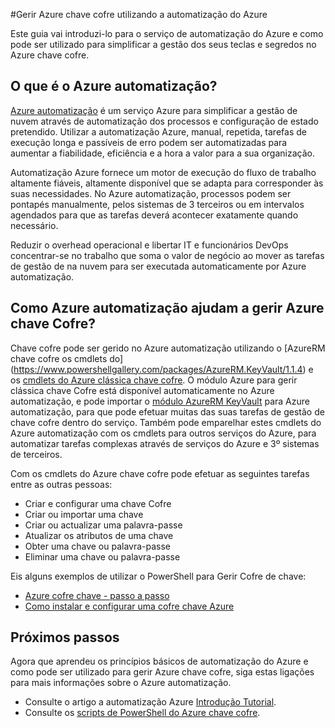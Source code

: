 <properties
    pageTitle="Gerir Azure chave cofre utilizando a automatização Azure | Microsoft Azure"
    description="Saiba mais sobre como o serviço de automatização do Azure pode ser utilizado para gerir Azure chave cofre."
    services="Key-Vault, automation"
    documentationCenter=""
    authors="mgoedtel"
    manager="jwhit"
    editor=""/>

<tags
    ms.service="key-vault"
    ms.workload="identity"
    ms.tgt_pltfrm="na"
    ms.devlang="na"
    ms.topic="article"
    ms.date="07/29/2016"
    ms.author="magoedte;csand"/>

#<a name="managing-azure-key-vault-using-azure-automation"></a>Gerir Azure chave cofre utilizando a automatização do Azure

Este guia vai introduzi-lo para o serviço de automatização do Azure e como pode ser utilizado para simplificar a gestão dos seus teclas e segredos no Azure chave cofre.

## <a name="what-is-azure-automation"></a>O que é o Azure automatização?

[Azure automatização](../automation/automation-intro.md) é um serviço Azure para simplificar a gestão de nuvem através de automatização dos processos e configuração de estado pretendido. Utilizar a automatização Azure, manual, repetida, tarefas de execução longa e passíveis de erro podem ser automatizadas para aumentar a fiabilidade, eficiência e a hora a valor para a sua organização.

Automatização Azure fornece um motor de execução do fluxo de trabalho altamente fiáveis, altamente disponível que se adapta para corresponder às suas necessidades. No Azure automatização, processos podem ser pontapés manualmente, pelos sistemas de 3 terceiros ou em intervalos agendados para que as tarefas deverá acontecer exatamente quando necessário.

Reduzir o overhead operacional e libertar IT e funcionários DevOps concentrar-se no trabalho que soma o valor de negócio ao mover as tarefas de gestão de na nuvem para ser executada automaticamente por Azure automatização.


## <a name="how-can-azure-automation-help-manage-azure-key-vault"></a>Como Azure automatização ajudam a gerir Azure chave Cofre?

Chave cofre pode ser gerido no Azure automatização utilizando o [AzureRM chave cofre os cmdlets do] (https://www.powershellgallery.com/packages/AzureRM.KeyVault/1.1.4) e os [cmdlets do Azure clássica chave cofre](https://msdn.microsoft.com/library/azure/dn868052.aspx). O módulo Azure para gerir clássica chave Cofre está disponível automaticamente no Azure automatização, e pode importar o [módulo AzureRM KeyVault](https://www.powershellgallery.com/packages/AzureRM.KeyVault/1.1.4) para Azure automatização, para que pode efetuar muitas das suas tarefas de gestão de chave cofre dentro do serviço. Também pode emparelhar estes cmdlets do Azure automatização com os cmdlets para outros serviços do Azure, para automatizar tarefas complexas através de serviços do Azure e 3º sistemas de terceiros.

Com os cmdlets do Azure chave cofre pode efetuar as seguintes tarefas entre as outras pessoas: 

- Criar e configurar uma chave Cofre
- Criar ou importar uma chave
- Criar ou actualizar uma palavra-passe
- Atualizar os atributos de uma chave
- Obter uma chave ou palavra-passe
- Eliminar uma chave ou palavra-passe

Eis alguns exemplos de utilizar o PowerShell para Gerir Cofre de chave:  

* [Azure cofre chave - passo a passo](https://blogs.technet.microsoft.com/kv/2015/06/02/azure-key-vault-step-by-step)
* [Como instalar e configurar uma cofre chave Azure](https://www.simple-talk.com/cloud/platform-as-a-service/setting-up-and-configuring-an-azure-key-vault)


## <a name="next-steps"></a>Próximos passos

Agora que aprendeu os princípios básicos de automatização do Azure e como pode ser utilizado para gerir Azure chave cofre, siga estas ligações para mais informações sobre o Azure automatização.

* Consulte o artigo a automatização Azure [Introdução Tutorial](../automation/automation-first-runbook-graphical.md).
* Consulte os [scripts de PowerShell do Azure chave cofre](https://gallery.technet.microsoft.com/scriptcenter/site/search?query=azure%20key%20vault&f%5B0%5D.Value=azure%20key%20vault&f%5B0%5D.Type=SearchText&ac=5).
